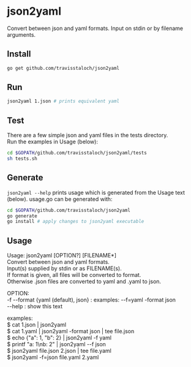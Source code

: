 # json2yaml  
Convert between json and yaml formats.  Input on stdin or by filename arguments.  

## Install
```sh
go get github.com/travisstaloch/json2yaml
```

## Run
```sh
json2yaml 1.json # prints equivalent yaml
```

## Test
There are a few simple json and yaml files in the tests directory.  
Run the examples in Usage (below):  
```sh
cd $GOPATH/github.com/travisstaloch/json2yaml/tests
sh tests.sh
```


## Generate
`json2yaml --help` prints usage which is generated from the Usage text  
(below).  usage.go can be generated with:  
```sh
cd $GOPATH/github.com/travisstaloch/json2yaml
go generate
go install # apply changes to json2yaml executable
```

## Usage  
Usage: json2yaml [OPTION?] [FILENAME*]  
Convert between json and yaml formats.  
Input(s) supplied by stdin or as FILENAME(s).  
If format is given, all files will be converted to format.  
Otherwise .json files are converted to yaml and .yaml to json.  
  
OPTION:  
	-f --format {yaml (default), json} : examples: --f=yaml -format json  
  --help : show this text  
  
examples:  
  $ cat 1.json | json2yaml  
  $ cat 1.yaml | json2yaml -format json | tee file.json  
  $ echo {"a": 1, "b": 2} | json2yaml -f yaml  
  $ printf "a: 1\\nb: 2" | json2yaml --f json  
  $ json2yaml file.json 2.json | tee file.yaml  
  $ json2yaml -f=json file.yaml 2.yaml  
  